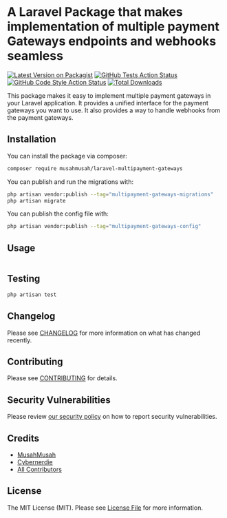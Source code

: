 # A Laravel Package that makes implementation of multiple payment Gateways endpoints and webhooks seamless 

[![Latest Version on Packagist](https://img.shields.io/packagist/v/musahmusah/laravel-multipayment-gateways.svg?style=flat-square)](https://packagist.org/packages/musahmusah/laravel-multipayment-gateways)
[![GitHub Tests Action Status](https://img.shields.io/github/workflow/status/musahmusah/laravel-multipayment-gateways/run-tests?label=tests)](https://github.com/musahmusah/laravel-multipayment-gateways/actions?query=workflow%3Arun-tests+branch%3Amain)
[![GitHub Code Style Action Status](https://img.shields.io/github/workflow/status/musahmusah/laravel-multipayment-gateways/Fix%20PHP%20code%20style%20issues?label=code%20style)](https://github.com/musahmusah/laravel-multipayment-gateways/actions?query=workflow%3A"Fix+PHP+code+style+issues"+branch%3Amain)
[![Total Downloads](https://img.shields.io/packagist/dt/musahmusah/laravel-multipayment-gateways.svg?style=flat-square)](https://packagist.org/packages/musahmusah/laravel-multipayment-gateways)

This package makes it easy to implement multiple payment gateways in your Laravel application. It provides a unified interface for the payment gateways you want to use. It also provides a way to handle webhooks from the payment gateways.

## Installation

You can install the package via composer:

```bash
composer require musahmusah/laravel-multipayment-gateways
```

You can publish and run the migrations with:

```bash
php artisan vendor:publish --tag="multipayment-gateways-migrations"
php artisan migrate
```

You can publish the config file with:

```bash
php artisan vendor:publish --tag="multipayment-gateways-config"
```

[//]: # (This is the contents of the published config file:)

[//]: # ()
[//]: # (```php)

[//]: # (return [)

[//]: # (    )
[//]: # (];)

[//]: # (```)

## Usage

```php

```

## Testing

```bash
php artisan test
```

## Changelog

Please see [CHANGELOG](CHANGELOG.md) for more information on what has changed recently.

## Contributing

Please see [CONTRIBUTING](CONTRIBUTING.md) for details.

## Security Vulnerabilities

Please review [our security policy](../../security/policy) on how to report security vulnerabilities.

## Credits

- [MusahMusah](https://github.com/MusahMusah)
- [Cybernerdie](https://github.com/cybernerdie)
- [All Contributors](../../contributors)

## License

The MIT License (MIT). Please see [License File](LICENSE.md) for more information.
